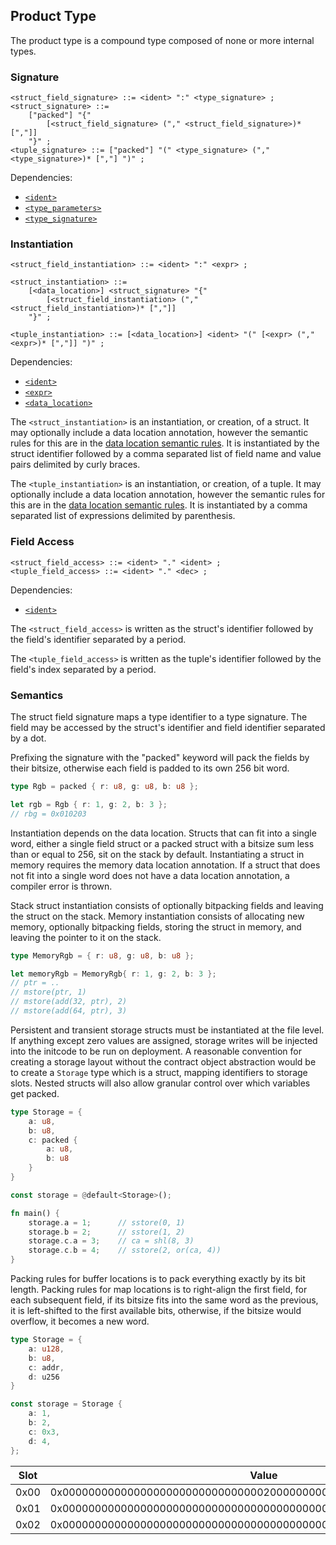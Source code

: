 
## Product Type

The product type is a compound type composed of none or more internal types.

### Signature

```ebnf
<struct_field_signature> ::= <ident> ":" <type_signature> ;
<struct_signature> ::=
    ["packed"] "{"
        [<struct_field_signature> ("," <struct_field_signature>)* [","]]
    "}" ;
<tuple_signature> ::= ["packed"] "(" <type_signature> ("," <type_signature>)* [","] ")" ;
```

Dependencies:

- [`<ident>`](../identifiers.md)
- [`<type_parameters>`](./generics.md#type-parameters)
- [`<type_signature>`](./assignment.md#signature)

### Instantiation

```ebnf
<struct_field_instantiation> ::= <ident> ":" <expr> ;

<struct_instantiation> ::=
    [<data_location>] <struct_signature> "{"
        [<struct_field_instantiation> ("," <struct_field_instantiation>)* [","]]
    "}" ;

<tuple_instantiation> ::= [<data_location>] <ident> "(" [<expr> ("," <expr>)* [","]] ")" ;
```

Dependencies:

- [`<ident>`](../identifiers.md)
- [`<expr>`](../expressions.md)
- [`<data_location>`](../data-locations.md)

The `<struct_instantiation>` is an instantiation, or creation, of a struct. It may optionally
include a data location annotation, however the semantic rules for this are in the
[data location semantic rules](../../semantics/data-locations.md#product-types). It is instantiated
by the struct identifier followed by a comma separated list of field name and value pairs delimited
by curly braces.

The `<tuple_instantiation>` is an instantiation, or creation, of a tuple. It may optionally include
a data location annotation, however the semantic rules for this are in the
[data location semantic rules](../../semantics/data-locations.md#product-types). It is instantiated
by a comma separated list of expressions delimited by parenthesis.

### Field Access

```ebnf
<struct_field_access> ::= <ident> "." <ident> ;
<tuple_field_access> ::= <ident> "." <dec> ;
```

Dependencies:

- [`<ident>`](../identifiers.md)

The `<struct_field_access>` is written as the struct's identifier followed by the field's identifier
separated by a period.

The `<tuple_field_access>` is written as the tuple's identifier followed by the field's index
separated by a period.

### Semantics

The struct field signature maps a type identifier to a type signature. The field may be accessed by
the struct's identifier and field identifier separated by a dot.

Prefixing the signature with the "packed" keyword will pack the fields by their bitsize, otherwise
each field is padded to its own 256 bit word.

```rs
type Rgb = packed { r: u8, g: u8, b: u8 };

let rgb = Rgb { r: 1, g: 2, b: 3 };
// rbg = 0x010203
```

Instantiation depends on the data location. Structs that can fit into a single word, either a single
field struct or a packed struct with a bitsize sum less than or equal to 256, sit on the stack by
default. Instantiating a struct in memory requires the memory data location annotation. If a struct
that does not fit into a single word does not have a data location annotation, a compiler error is
thrown.

Stack struct instantiation consists of optionally bitpacking fields and leaving the struct on the
stack. Memory instantiation consists of allocating new memory, optionally bitpacking fields, storing
the struct in memory, and leaving the pointer to it on the stack.

```rs
type MemoryRgb = { r: u8, g: u8, b: u8 };

let memoryRgb = MemoryRgb{ r: 1, g: 2, b: 3 };
// ptr = ..
// mstore(ptr, 1)
// mstore(add(32, ptr), 2)
// mstore(add(64, ptr), 3)
```

Persistent and transient storage structs must be instantiated at the file level. If anything except
zero values are assigned, storage writes will be injected into the initcode to be run on deployment.
A reasonable convention for creating a storage layout without the contract object abstraction would
be to create a `Storage` type which is a struct, mapping identifiers to storage slots. Nested
structs will also allow granular control over which variables get packed.

```rs
type Storage = {
    a: u8,
    b: u8,
    c: packed {
        a: u8,
        b: u8
    }
}

const storage = @default<Storage>();

fn main() {
    storage.a = 1;      // sstore(0, 1)
    storage.b = 2;      // sstore(1, 2)
    storage.c.a = 3;    // ca = shl(8, 3)
    storage.c.b = 4;    // sstore(2, or(ca, 4))
}
```

Packing rules for buffer locations is to pack everything exactly by its bit length. Packing rules
for map locations is to right-align the first field, for each subsequent field, if its bitsize fits
into the same word as the previous, it is left-shifted to the first available bits, otherwise, if
the bitsize would overflow, it becomes a new word.

```rs
type Storage = {
    a: u128,
    b: u8,
    c: addr,
    d: u256
}

const storage = Storage {
    a: 1,
    b: 2,
    c: 0x3,
    d: 4,
};
```

| Slot | Value                                                              |
| ---- | ------------------------------------------------------------------ |
| 0x00 | 0x0000000000000000000000000000000200000000000000000000000000000001 |
| 0x01 | 0x0000000000000000000000000000000000000000000000000000000000000003 |
| 0x02 | 0x0000000000000000000000000000000000000000000000000000000000000004 |
